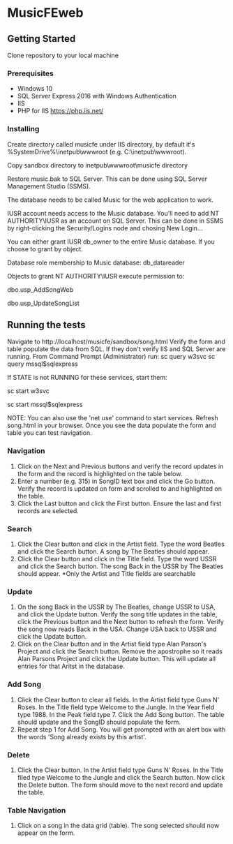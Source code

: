 # MusicFEweb
## Getting Started
Clone repository to your local machine

### Prerequisites
* Windows 10
* SQL Server Express 2016 with Windows Authentication
* IIS
* PHP for IIS https://php.iis.net/

### Installing
Create directory called musicfe under IIS directory, by default it's %SystemDrive%\inetpub\wwwroot (e.g. C:\inetpub\wwwroot).

Copy sandbox directory to inetpub\wwwroot\musicfe directory

Restore music.bak to SQL Server. This can be done using SQL Server Management Studio (SSMS).

The database needs to be called Music for the web application to work.

IUSR account needs access to the Music database. You'll need to add NT AUTHORITY\IUSR as an account on SQL Server. This can be done in SSMS by right-clicking the Security/Logins node and chosing New Login...

You can either grant IUSR db_owner to the entire Music database. If you choose to grant by object.


Database role membership to Music database: db_datareader


Objects to grant NT AUTHORITY\IUSR execute permission to:

dbo.usp_AddSongWeb

dbo.usp_UpdateSongList


## Running the tests
Navigate to http://localhost/musicfe/sandbox/song.html
Verify the form and table populate the data from SQL.
If they don't verify IIS and SQL Server are running.
From Command Prompt (Administrator) run:
sc query w3svc
sc query mssql$sqlexpress

If STATE is not RUNNING for these services, start them:

sc start w3svc

sc start mssql$sqlexpress

NOTE: You can also use the 'net use' command to start services.
Refresh song.html in your browser. Once you see the data populate the form and table you can test navigation.

### Navigation
1. Click on the Next and Previous buttons and verify the record updates in the form and the record is highlighted on the table below.
2. Enter a number (e.g. 315) in SongID text box and click the Go button. Verify the record is updated on form and scrolled to and highlighted on the table.
3. Click the Last button and click the First button. Ensure the last and first records are selected.

### Search
1. Click the Clear button and click in the Artist field. Type the word Beatles and click the Search button. A song by The Beatles should appear.
2. Click the Clear button and click in the Title field. Type the word USSR and click the Search button. The song Back in the USSR by The Beatles should appear.
*Only the Artist and Title fields are searchable

### Update
1. On the song Back in the USSR by The Beatles, change USSR to USA, and click the Update button. Verify the song title updates in the table, click the Previous button and the Next button to refresh the form. Verify the song now reads Back in the USA. Change USA back to USSR and click the Update button.
2. Click on the Clear button and in the Artist field type Alan Parson's Project and click the Search button. Remove the apostrophe so it reads Alan Parsons Project and click the Update button. This will update all entries for that Aritst in the database.

### Add Song
1. Click the Clear button to clear all fields. In the Artist field type Guns N' Roses. In the Title field type Welcome to the Jungle. In the Year field type 1988. In the Peak field type 7. Click the Add Song button. The table should update and the SongID should populate the form.
2. Repeat step 1 for Add Song. You will get prompted with an alert box with the words 'Song already exists by this artist'.

### Delete
1. Click the Clear button. In the Artist field type Guns N' Roses. In the Title filed type Welcome to the Jungle and click the Search button. Now click the Delete button. The form should move to the next record and update the table.

### Table Navigation
1. Click on a song in the data grid (table). The song selected should now appear on the form.